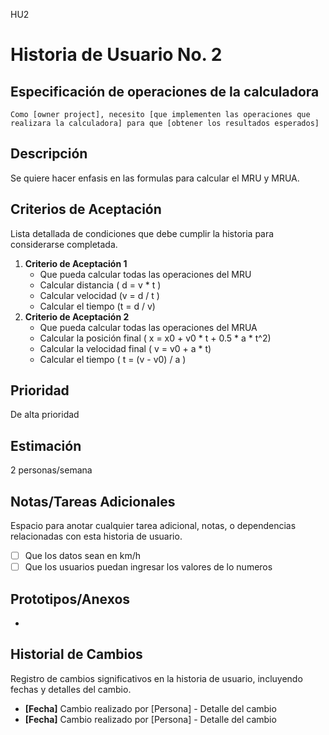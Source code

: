  HU2
# Historia de Usuario No. 2

## Especificación de operaciones de la calculadora

`Como [owner project], necesito [que implementen las operaciones que realizara la calculadora] para que [obtener los resultados esperados]`

## Descripción

Se quiere hacer enfasis en las formulas para calcular el MRU y MRUA. 

## Criterios de Aceptación

Lista detallada de condiciones que debe cumplir la historia para considerarse completada.

1. **Criterio de Aceptación 1**
   - Que pueda calcular todas las operaciones del MRU
   - Calcular distancia ( d = v * t )
   - Calcular velocidad (v = d / t )
   - Calcular el tiempo (t = d / v)
2. **Criterio de Aceptación 2**
   - Que pueda calcular todas las operaciones del MRUA 
   - Calcular la posición final ( x = x0 + v0 * t + 0.5 * a * t^2)
   - Calcular la velocidad final ( v = v0 + a * t)
   - Calcular el tiempo ( t = (v - v0) / a )

## Prioridad

De alta prioridad

## Estimación

2 personas/semana

## Notas/Tareas Adicionales

Espacio para anotar cualquier tarea adicional, notas, o dependencias relacionadas con esta historia de usuario.

- [ ] Que los datos sean en km/h
- [ ] Que los usuarios puedan ingresar los valores de lo numeros

## Prototipos/Anexos

-


## Historial de Cambios

Registro de cambios significativos en la historia de usuario, incluyendo fechas y detalles del cambio.

- **[Fecha]** Cambio realizado por [Persona] - Detalle del cambio
- **[Fecha]** Cambio realizado por [Persona] - Detalle del cambio
